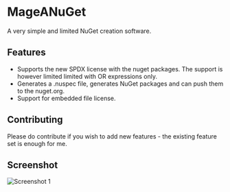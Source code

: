 # MageANuGet
A very simple and limited NuGet creation software.

## Features
* Supports the new SPDX license with the nuget packages. The support is however limited limited with OR expressions only.
* Generates a .nuspec file, generates NuGet packages and can push them to the nuget.org.
* Support for embedded file license.

## Contributing
Please do contribute if you wish to add new features - the existing feature set is enough for me.

## Screenshot
![Screenshot 1](https://www.vpksoft.net/images/screenshots/MakeANuGet/make_a_nuget_1.png)
